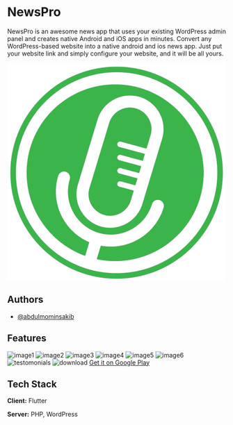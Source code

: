 
# NewsPro
NewsPro is an awesome news app that uses your existing WordPress admin panel and creates native Android and iOS apps in minutes. Convert any WordPress-based website into a native android and ios news app. Just put your website link and simply configure your website, and it will be all yours.


![Logo](./assets/others/logo.png)


## Authors

- [@abdulmominsakib](https://www.github.com/abdulmominsakib)


## Features

![image1](https://i.imgur.com/MR7hJ5P.png)
![image2](https://i.imgur.com/zA6YG0i.png)
![image3](https://i.imgur.com/cRD7AxO.png)
![image4](https://i.imgur.com/Gmlpeuk.png)
![image5](https://i.imgur.com/AGluAXs.png)
![image6](https://i.imgur.com/TJ9itYb.png)
![testomonials](https://i.imgur.com/HCdLK0P.png)
![download](https://i.imgur.com/6pqLJHP.png)
[Get it on Google Play]((https://play.google.com/store/apps/details?id=fm.ambientestereo.ambiente&pcampaignid=pcampaignidMKT-Other-global-all-co-prtnr-py-PartBadge-Mar2515-1))


## Tech Stack

**Client:** Flutter

**Server:** PHP, WordPress

